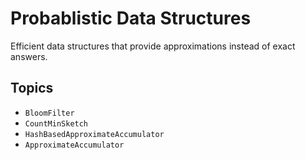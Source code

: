 # Probablistic Data Structures

Efficient data structures that provide approximations instead of exact answers.

## Topics

- ``BloomFilter``
- ``CountMinSketch``
- ``HashBasedApproximateAccumulator``
- ``ApproximateAccumulator``
